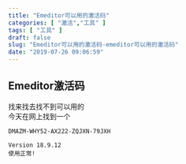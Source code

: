 ```yaml
---
title: "Emeditor可以用的激活码"
categories: [ "激活","工具" ]
tags: [ "工具" ]
draft: false
slug: "Emeditor可以用的激活码-emeditor可以用的激活码"
date: "2019-07-26 09:06:59"
---
```




## Emeditor激活码

找来找去找不到可以用的  
今天在网上找到一个

    DMAZM-WHY52-AX222-ZQJXN-79JXH
    
    Version 18.9.12
    使用正常!